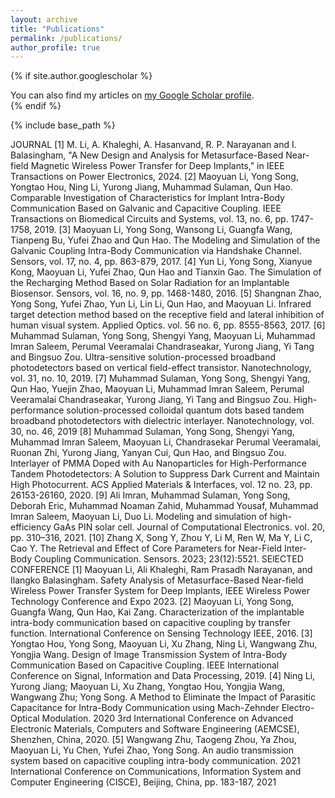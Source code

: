 ```yaml
---
layout: archive
title: "Publications"
permalink: /publications/
author_profile: true
---
```


{% if site.author.googlescholar %}
  <div class="wordwrap">You can also find my articles on <a href="{{site.author.googlescholar}}">my Google Scholar profile</a>.</div>
{% endif %}

{% include base_path %}

JOURNAL
[1]	M. Li, A. Khaleghi, A. Hasanvand, R. P. Narayanan and I. Balasingham, "A New Design and Analysis for Metasurface-Based Near-field Magnetic Wireless Power Transfer for Deep Implants," in IEEE Transactions on Power Electronics, 2024.
[2]	Maoyuan Li, Yong Song, Yongtao Hou, Ning Li, Yurong Jiang, Muhammad Sulaman, Qun Hao. Comparable Investigation of Characteristics for Implant Intra-Body Communication Based on Galvanic and Capacitive Coupling. IEEE Transactions on Biomedical Circuits and Systems, vol. 13, no. 6, pp. 1747-1758, 2019.
[3]	Maoyuan Li, Yong Song, Wansong Li, Guangfa Wang, Tianpeng Bu, Yufei Zhao and Qun Hao. The Modeling and Simulation of the Galvanic Coupling Intra-Body Communication via Handshake Channel. Sensors, vol. 17, no. 4, pp. 863-879, 2017.
[4]	Yun Li, Yong Song, Xianyue Kong, Maoyuan Li, Yufei Zhao, Qun Hao and Tianxin Gao. The Simulation of the Recharging Method Based on Solar Radiation for an Implantable Biosensor. Sensors, vol. 16, no. 9, pp. 1468-1480, 2016.
[5]	Shangnan Zhao, Yong Song, Yufei Zhao, Yun Li, Lin Li, Qun Hao, and Maoyuan Li. Infrared target detection method based on the receptive field and lateral inhibition of human visual system. Applied Optics. vol. 56 no. 6, pp. 8555-8563, 2017.
[6]	Muhammad Sulaman, Yong Song, Shengyi Yang, Maoyuan Li, Muhammad Imran Saleem, Perumal Veeramalai Chandraseakar, Yurong Jiang, Yi Tang and Bingsuo Zou. Ultra-sensitive solution-processed broadband photodetectors based on vertical field-effect transistor. Nanotechnology, vol. 31, no. 10, 2019.
[7]	Muhammad Sulaman, Yong Song, Shengyi Yang, Qun Hao, Yuejin Zhao, Maoyuan Li, Muhammad Imran Saleem, Perumal Veeramalai Chandraseakar, Yurong Jiang, Yi Tang and Bingsuo Zou. High-performance solution-processed colloidal quantum dots based tandem broadband photodetectors with dielectric interlayer. Nanotechnology, vol. 30, no. 46, 2019
[8]	Muhammad Sulaman, Yong Song, Shengyi Yang, Muhammad Imran Saleem, Maoyuan Li, Chandrasekar Perumal Veeramalai, Ruonan Zhi, Yurong Jiang, Yanyan Cui, Qun Hao, and Bingsuo Zou. Interlayer of PMMA Doped with Au Nanoparticles for High-Performance Tandem Photodetectors: A Solution to Suppress Dark Current and Maintain High Photocurrent. ACS Applied Materials & Interfaces, vol. 12 no. 23, pp. 26153-26160, 2020.
[9]	Ali Imran, Muhammad Sulaman, Yong Song, Deborah Eric, Muhammad Noaman Zahid, Muhammad Yousaf, Muhammad Imran Saleem, Maoyuan Li, Duo Li. Modeling and simulation of high-efficiency GaAs PIN solar cell. Journal of Computational Electronics. vol. 20, pp. 310–316, 2021.
[10]	Zhang X, Song Y, Zhou Y, Li M, Ren W, Ma Y, Li C, Cao Y. The Retrieval and Effect of Core Parameters for Near-Field Inter-Body Coupling Communication. Sensors. 2023; 23(12):5521.
SElECTED CONFERENCE
[1]	Maoyuan Li, Ali Khaleghi, Ram Prasadh Narayanan, and Ilangko Balasingham. Safety Analysis of Metasurface-Based Near-field Wireless Power Transfer System for Deep Implants, IEEE Wireless Power Technology Conference and Expo 2023.
[2]	Maoyuan Li, Yong Song, Guangfa Wang, Qun Hao, Kai Zang. Characterization of the implantable intra-body communication based on capacitive coupling by transfer function. International Conference on Sensing Technology IEEE, 2016.
[3]	Yongtao Hou, Yong Song, Maoyuan Li, Xu Zhang, Ning Li, Wangwang Zhu, Yongjia Wang. Design of Image Transmission System of Intra-Body Communication Based on Capacitive Coupling. IEEE International Conference on Signal, Information and Data Processing, 2019.
[4]	Ning Li, Yurong Jiang; Maoyuan Li, Xu Zhang, Yongtao Hou, Yongjia Wang, Wangwang Zhu; Yong Song. A Method to Eliminate the Impact of Parasitic Capacitance for Intra-Body Communication using Mach-Zehnder Electro-Optical Modulation. 2020 3rd International Conference on Advanced Electronic Materials, Computers and Software Engineering (AEMCSE), Shenzhen, China, 2020.
[5]	Wangwang Zhu, Taogeng Zhou, Ya Zhou, Maoyuan Li, Yu Chen, Yufei Zhao, Yong Song. An audio transmission system based on capacitive coupling intra-body communication. 2021 International Conference on Communications, Information System and Computer Engineering (CISCE), Beijing, China, pp. 183-187, 2021
